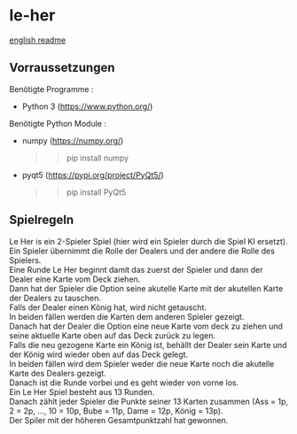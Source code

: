 # le-her

[english readme](README-EN.md)

## Vorraussetzungen

Benötigte Programme :
- Python 3 (https://www.python.org/)

Benötigte Python Module :
- numpy (https://numpy.org/)
    >> pip install numpy
- pyqt5 (https://pypi.org/project/PyQt5/)
    >> pip install PyQt5
    
## Spielregeln

Le Her is ein 2-Spieler Spiel (hier wird ein Spieler durch die Spiel KI ersetzt).  
Ein Spieler übernimmt die Rolle der Dealers und der andere die Rolle des Spielers.  
Eine Runde Le Her beginnt damit das zuerst der Spieler und dann der Dealer eine Karte vom Deck ziehen.  
Dann hat der Spieler die Option seine akutelle Karte mit der akutellen Karte der Dealers zu tauschen.  
Falls der Dealer einen König hat, wird nicht getauscht.  
In beiden fällen werden die Karten dem anderen Spieler gezeigt.  
Danach hat der Dealer die Option eine neue Karte vom deck zu ziehen und seine aktuelle Karte oben auf das Deck zurück zu legen.  
Falls die neu gezogene Karte ein König ist, behällt der Dealer sein Karte und der König wird wieder oben auf das Deck gelegt.  
In beiden fällen wird dem Spieler weder die neue Karte noch die akutelle Karte des Dealers gezeigt.  
Danach ist die Runde vorbei und es geht wieder von vorne los.  
Ein Le Her Spiel besteht aus 13 Runden.  
Danach zählt jeder Spieler die Punkte seiner 13 Karten zusammen (Ass = 1p, 2 = 2p, ..., 10 = 10p, Bube = 11p, Dame = 12p, König = 13p).  
Der Spiler mit der höheren Gesamtpunktzahl hat gewonnen.  
